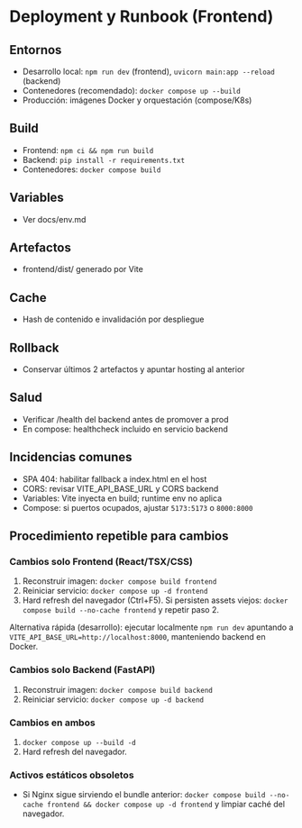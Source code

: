# Deployment y Runbook (Frontend)

## Entornos
- Desarrollo local: `npm run dev` (frontend), `uvicorn main:app --reload` (backend)
- Contenedores (recomendado): `docker compose up --build`
- Producción: imágenes Docker y orquestación (compose/K8s)

## Build
- Frontend: `npm ci && npm run build`
- Backend: `pip install -r requirements.txt`
- Contenedores: `docker compose build`

## Variables
- Ver docs/env.md

## Artefactos
- frontend/dist/ generado por Vite

## Cache
- Hash de contenido e invalidación por despliegue

## Rollback
- Conservar últimos 2 artefactos y apuntar hosting al anterior

## Salud
- Verificar /health del backend antes de promover a prod
- En compose: healthcheck incluido en servicio backend

## Incidencias comunes
- SPA 404: habilitar fallback a index.html en el host
- CORS: revisar VITE_API_BASE_URL y CORS backend
- Variables: Vite inyecta en build; runtime env no aplica
- Compose: si puertos ocupados, ajustar `5173:5173` o `8000:8000`

## Procedimiento repetible para cambios

### Cambios solo Frontend (React/TSX/CSS)
1. Reconstruir imagen: `docker compose build frontend`
2. Reiniciar servicio: `docker compose up -d frontend`
3. Hard refresh del navegador (Ctrl+F5). Si persisten assets viejos: `docker compose build --no-cache frontend` y repetir paso 2.

Alternativa rápida (desarrollo): ejecutar localmente `npm run dev` apuntando a `VITE_API_BASE_URL=http://localhost:8000`, manteniendo backend en Docker.

### Cambios solo Backend (FastAPI)
1. Reconstruir imagen: `docker compose build backend`
2. Reiniciar servicio: `docker compose up -d backend`

### Cambios en ambos
1. `docker compose up --build -d`
2. Hard refresh del navegador.

### Activos estáticos obsoletos
- Si Nginx sigue sirviendo el bundle anterior: `docker compose build --no-cache frontend && docker compose up -d frontend` y limpiar caché del navegador.
